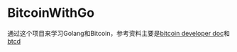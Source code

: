 # BitcoinWithGo

通过这个项目来学习Golang和Bitcoin，参考资料主要是[bitcoin developer doc](https://bitcoin.org/en/developer-documentation)和[btcd](https://github.com/btcsuite/btcd)

